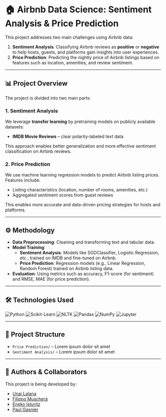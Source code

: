 # 🏠 Airbnb Data Science: Sentiment Analysis & Price Prediction

This project addresses two main challenges using Airbnb data:

1. **Sentiment Analysis**: Classifying Airbnb reviews as **positive** or **negative** to help hosts, guests, and platforms gain insights into user experiences.
2. **Price Prediction**: Predicting the nightly price of Airbnb listings based on features such as location, amenities, and review sentiment.

---

## 📊 Project Overview

The project is divided into two main parts:

### 1. Sentiment Analysis

We leverage **transfer learning** by pretraining models on publicly available datasets:

- **IMDB Movie Reviews** – clear polarity-labeled text data

This approach enables better generalization and more effective sentiment classification on Airbnb reviews.

### 2. Price Prediction

We use machine learning regression models to predict Airbnb listing prices. Features include:

- Listing characteristics (location, number of rooms, amenities, etc.)
- Aggregated sentiment scores from guest reviews

This enables more accurate and data-driven pricing strategies for hosts and platforms.

---

## ⚙️ Methodology

- **Data Preprocessing**: Cleaning and transforming text and tabular data.
- **Model Training**:
  - **Sentiment Analysis**: Models like SGDClassifier, Logistic Regression, etc., trained on IMDB and fine-tuned on Airbnb.
  - **Price Prediction**: Regression models (e.g., Linear Regression, Random Forest) trained on Airbnb listing data.
- **Evaluation**: Using metrics such as accuracy, F1-score (for sentiment) and RMSE, MAE (for price prediction).

---

## 🛠️ Technologies Used

![Python](https://img.shields.io/badge/Python-3776AB?style=for-the-badge&logo=python&logoColor=white)
![Scikit-Learn](https://img.shields.io/badge/Scikit--Learn-F7931E?style=for-the-badge&logo=scikit-learn&logoColor=white)
![NLTK](https://img.shields.io/badge/NLTK%20-4B8BBE?style=for-the-badge&logo=python&logoColor=white)
![Pandas](https://img.shields.io/badge/Pandas-150458?style=for-the-badge&logo=pandas&logoColor=white)
![NumPy](https://img.shields.io/badge/NumPy-013243?style=for-the-badge&logo=numpy&logoColor=white)
![Jupyter](https://img.shields.io/badge/Jupyter-F37626?style=for-the-badge&logo=jupyter&logoColor=white)

---

## 📁 Project Structure

- `Price Prediction/` – Lorem ipsum dolor sit amet
- `Sentiment Analysis/` – Lorem ipsum dolor sit amet

---

## 👥 Authors & Collaborators

This project is being developed by:

- [Unai Lalana](https://github.com/UnaiLalana)
- [Filippo Muscherá](https://github.com/FilippoMuschera)
- [Eneko Isturitz](https://github.com/EnekoIsturitzSesma)
- [Paul Gasnier](https://github.com/TheBloodMan49)